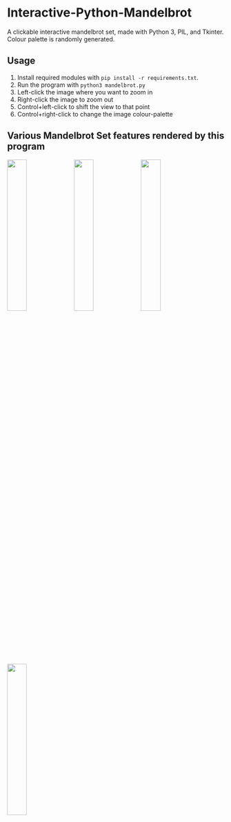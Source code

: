 # Interactive-Python-Mandelbrot
A clickable interactive mandelbrot set, made with Python 3, PIL, and Tkinter. Colour palette is randomly generated.

## Usage
1. Install required modules with `pip install -r requirements.txt`.
2. Run the program with `python3 mandelbrot.py`
3. Left-click the image where you want to zoom in
4. Right-click the image to zoom out
5. Control+left-click to shift the view to that point
6. Control+right-click to change the image colour-palette

## Various Mandelbrot Set features rendered by this program
<img src="https://raw.githubusercontent.com/Rosshill98/Interactive-Python-Mandelbrot/master/pictures/image5.png" width="30%">
<img src="https://raw.githubusercontent.com/Rosshill98/Interactive-Python-Mandelbrot/master/pictures/image.png" width="30%">

<img src="https://raw.githubusercontent.com/Rosshill98/Interactive-Python-Mandelbrot/master/pictures/image2.png" width="30%">
<img src="https://raw.githubusercontent.com/Rosshill98/Interactive-Python-Mandelbrot/master/pictures/image4.png" width="30%">
